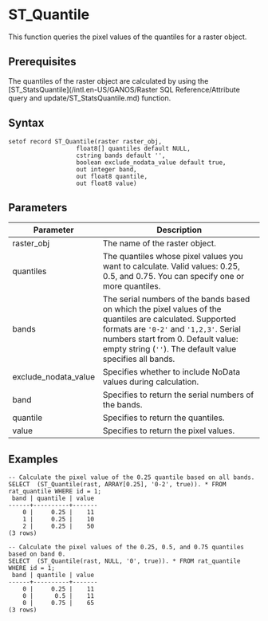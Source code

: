 # ST\_Quantile

This function queries the pixel values of the quantiles for a raster object.

## Prerequisites

The quantiles of the raster object are calculated by using the [ST\_StatsQuantile](/intl.en-US/GANOS/Raster SQL Reference/Attribute query and update/ST_StatsQuantile.md) function.

## Syntax

```
setof record ST_Quantile(raster raster_obj,
                   float8[] quantiles default NULL,
                   cstring bands default '',
                   boolean exclude_nodata_value default true, 
                   out integer band,
                   out float8 quantile,
                   out float8 value)
```

## Parameters

|Parameter|Description|
|---------|-----------|
|raster\_obj|The name of the raster object.|
|quantiles|The quantiles whose pixel values you want to calculate. Valid values: 0.25, 0.5, and 0.75. You can specify one or more quantiles.|
|bands|The serial numbers of the bands based on which the pixel values of the quantiles are calculated. Supported formats are `'0-2'` and `'1,2,3'`. Serial numbers start from 0. Default value: empty string \(`''`\). The default value specifies all bands.|
|exclude\_nodata\_value|Specifies whether to include NoData values during calculation.|
|band|Specifies to return the serial numbers of the bands.|
|quantile|Specifies to return the quantiles.|
|value|Specifies to return the pixel values.|

## Examples

```
-- Calculate the pixel value of the 0.25 quantile based on all bands.
SELECT  (ST_Quantile(rast, ARRAY[0.25], '0-2', true)). * FROM rat_quantile WHERE id = 1;
 band | quantile | value 
------+----------+-------
    0 |     0.25 |    11
    1 |     0.25 |    10
    2 |     0.25 |    50
(3 rows)

-- Calculate the pixel values of the 0.25, 0.5, and 0.75 quantiles based on band 0.
SELECT  (ST_Quantile(rast, NULL, '0', true)). * FROM rat_quantile WHERE id = 1;
 band | quantile | value 
------+----------+-------
    0 |     0.25 |    11
    0 |      0.5 |    11
    0 |     0.75 |    65
(3 rows)
```

